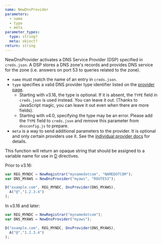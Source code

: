 ```yaml
---
name: NewDnsProvider
parameters:
  - name
  - type
  - meta
parameter_types:
  type: string?
  meta: object?
return: string
---
```


NewDnsProvider activates a DNS Service Provider (DSP) specified in `creds.json`.
A DSP stores a DNS zone's records and provides DNS service for the zone (i.e.
answers on port 53 to queries related to the zone).

* `name` must match the name of an entry in `creds.json`.
* `type` specifies a valid DNS provider type identifier listed on the [provider page]({{site.github.url}}/provider-list).
  * Starting with v3.16, the type is optional. If it is absent, the `TYPE` field in `creds.json` is used instead. You can leave it out. (Thanks to JavaScript magic, you can leave it out even when there are more fields).
  * Starting with v4.0, specifying the type may be an error. Please add the `TYPE` field to `creds.json` and remove this parameter from `dnsconfig.js` to prepare.
* `meta` is a way to send additional parameters to the provider.  It is optional and only certain providers use it.  See the [individual provider docs]({{site.github.url}}/provider-list) for details.

This function will return an opaque string that should be assigned to a variable name for use in [D](#D) directives.

Prior to v3.16:

```js
var REG_MYNDC = NewRegistrar("mynamedotcom", "NAMEDOTCOM");
var DNS_MYAWS = NewDnsProvider("myaws", "ROUTE53");

D("example.com", REG_MYNDC, DnsProvider(DNS_MYAWS),
  A("@","1.2.3.4")
);
```

In v3.16 and later:

```js
var REG_MYNDC = NewRegistrar("mynamedotcom");
var DNS_MYAWS = NewDnsProvider("myaws");

D("example.com", REG_MYNDC, DnsProvider(DNS_MYAWS),
  A("@","1.2.3.4")
);
```
